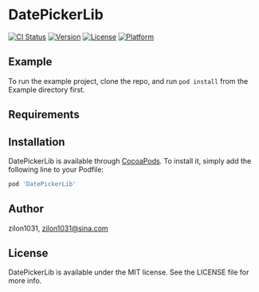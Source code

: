 # DatePickerLib

[![CI Status](https://img.shields.io/travis/zilon1031/DatePickerLib.svg?style=flat)](https://travis-ci.org/zilon1031/DatePickerLib)
[![Version](https://img.shields.io/cocoapods/v/DatePickerLib.svg?style=flat)](https://cocoapods.org/pods/DatePickerLib)
[![License](https://img.shields.io/cocoapods/l/DatePickerLib.svg?style=flat)](https://cocoapods.org/pods/DatePickerLib)
[![Platform](https://img.shields.io/cocoapods/p/DatePickerLib.svg?style=flat)](https://cocoapods.org/pods/DatePickerLib)

## Example

To run the example project, clone the repo, and run `pod install` from the Example directory first.

## Requirements

## Installation

DatePickerLib is available through [CocoaPods](https://cocoapods.org). To install
it, simply add the following line to your Podfile:

```ruby
pod 'DatePickerLib'
```

## Author

zilon1031, zilon1031@sina.com

## License

DatePickerLib is available under the MIT license. See the LICENSE file for more info.
